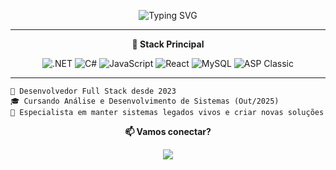 <div align="center">
  
  ![Typing SVG](https://readme-typing-svg.herokuapp.com?font=Fira+Code&pause=1000&color=2E9EF7&center=true&vCenter=true&width=435&lines=Ol%C3%A1!+Eu+sou+o+Gabriel+%F0%9F%91%8B;Full+Stack+Developer;Construindo+solu%C3%A7%C3%B5es+desde+2023)

</div>

---

<div align="center">

**🚀 Stack Principal**

![.NET](https://img.shields.io/badge/.NET-512BD4?style=plastic&logo=dotnet&logoColor=white)
![C#](https://img.shields.io/badge/C%23-239120?style=plastic&logo=c-sharp&logoColor=white)
![JavaScript](https://img.shields.io/badge/JavaScript-F7DF1E?style=plastic&logo=javascript&logoColor=black)
![React](https://img.shields.io/badge/React-61DAFB?style=plastic&logo=react&logoColor=black)
![MySQL](https://img.shields.io/badge/MySQL-4479A1?style=plastic&logo=mysql&logoColor=white)
![ASP Classic](https://img.shields.io/badge/ASP_Classic-5C2D91?style=plastic)

</div>

---
```
💼 Desenvolvedor Full Stack desde 2023
🎓 Cursando Análise e Desenvolvimento de Sistemas (Out/2025)
🦖 Especialista em manter sistemas legados vivos e criar novas soluções
```

<div align="center">

**📫 Vamos conectar?**

<a href="https://www.linkedin.com/in/gabriel-canechia/">
  <img src="https://skillicons.dev/icons?i=linkedin" />
</a>

</div>
